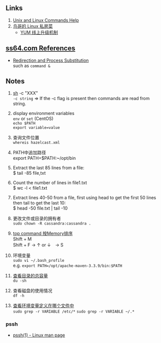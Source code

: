 ## Links ##
1. [Unix and Linux Commands Help](https://www.computerhope.com/unix.htm)
2. [鸟哥的 Linux 私房菜](http://cn.linux.vbird.org/linux_basic/linux_basic.php)
   + [YUM 线上升级机制](http://cn.linux.vbird.org/linux_basic/0520rpm_and_srpm.php#yumclient)

## [ss64.com References](https://ss64.com/bash/)
+ [Redirection and Process Substitution](https://ss64.com/bash/syntax-redirection.html)  
  such as `command &`

## Notes ##
1. [sh](https://www.computerhope.com/unix/ush.htm) -c "XXX"  
`-c string` =>	If the -c flag is present then commands are read from string.

2. display environment variables  
`env` or `set` (CentOS)  
`echo $PATH`  
`export variable=value`  

3. 查询文件位置  
`whereis hazelcast.xml`  

4. PATH中追加路径  
export PATH=$PATH:~/opt/bin  

5. Extract the last 85 lines from a file:  
$ tail -85 file,txt  

6. Count the number of lines in file1.txt  
$ wc -l < file1.txt  

7. Extract lines 40-50 from a file, first using head to get the first 50 lines then tail to get the last 10:  
$ head -50 file.txt | tail -10  

8. 更改文件或目录的拥有者  
`sudo chown -R cassandra:cassandra .`

9. [top command 按Memory排序](https://unix.stackexchange.com/a/128957/208518)  
Shift + M  
Shift + F -> ↑ or ↓　-> S  

10. 环境变量  
`sudo vi ~/.bash_profile`  
e.g. `export PATH=/opt/apache-maven-3.3.9/bin:$PATH`  

11. [查看目录的总容量](http://cn.linux.vbird.org/linux_basic/0230filesystem_2.php)  
`du -sh`

12. 查看磁盘的使用情况  
`df -h`

13. [查看环境变量定义在哪个文件中](https://unix.stackexchange.com/q/813/208518)  
`sudo grep -r VARIABLE /etc/*`
`sudo grep -r VARIABLE ~/.*`

### pssh
+ [pssh(1) - Linux man page](https://linux.die.net/man/1/pssh)
